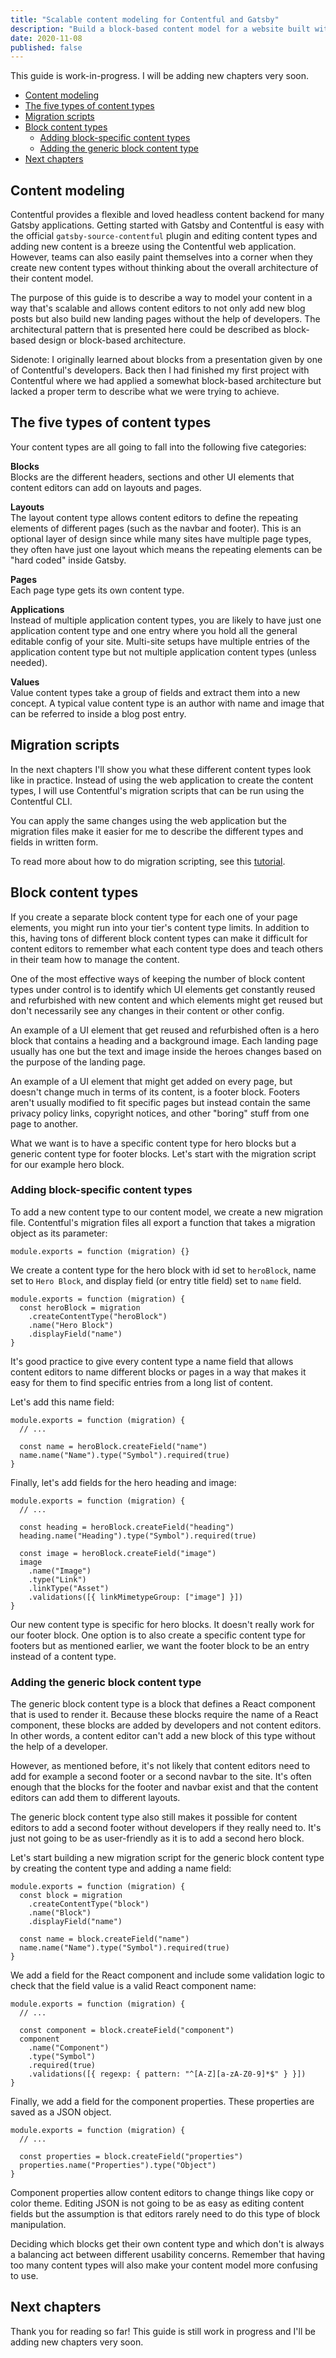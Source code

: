 ```yaml
---
title: "Scalable content modeling for Contentful and Gatsby"
description: "Build a block-based content model for a website built with Gatsby and Contentful"
date: 2020-11-08
published: false
---
```


This guide is work-in-progress. I will be adding new chapters very soon.

- [Content modeling](#content-modeling)
- [The five types of content types](#the-five-types-of-content-types)
- [Migration scripts](#migration-scripts)
- [Block content types](#block-content-types)
  - [Adding block-specific content types](#adding-block-specific-content-types)
  - [Adding the generic block content type](#adding-the-generic-block-content-type)
- [Next chapters](#next-chapters)

## Content modeling

Contentful provides a flexible and loved headless content backend for many Gatsby applications. Getting started with Gatsby and Contentful is easy with the official `gatsby-source-contentful` plugin and editing content types and adding new content is a breeze using the Contentful web application. However, teams can also easily paint themselves into a corner when they create new content types without thinking about the overall architecture of their content model.

The purpose of this guide is to describe a way to model your content in a way that's scalable and allows content editors to not only add new blog posts but also build new landing pages without the help of developers. The architectural pattern that is presented here could be described as block-based design or block-based architecture.

Sidenote: I originally learned about blocks from a presentation given by one of Contentful's developers. Back then I had finished my first project with Contentful where we had applied a somewhat block-based architecture but lacked a proper term to describe what we were trying to achieve.

## The five types of content types

Your content types are all going to fall into the following five categories:

**Blocks**<br />
Blocks are the different headers, sections and other UI elements that content editors can add on layouts and pages.

**Layouts**<br />
The layout content type allows content editors to define the repeating elements of different pages (such as the navbar and footer). This is an optional layer of design since while many sites have multiple page types, they often have just one layout which means the repeating elements can be "hard coded" inside Gatsby.

**Pages**<br />
Each page type gets its own content type.

**Applications**<br />
Instead of multiple application content types, you are likely to have just one application content type and one entry where you hold all the general editable config of your site. Multi-site setups have multiple entries of the application content type but not multiple application content types (unless needed).

**Values**<br />
Value content types take a group of fields and extract them into a new concept. A typical value content type is an author with name and image that can be referred to inside a blog post entry.

## Migration scripts

In the next chapters I'll show you what these different content types look like in practice. Instead of using the web application to create the content types, I will use Contentful's migration scripts that can be run using the Contentful CLI.

You can apply the same changes using the web application but the migration files make it easier for me to describe the different types and fields in written form.

To read more about how to do migration scripting, see this [tutorial](https://www.contentful.com/developers/docs/tutorials/cli/scripting-migrations/).

## Block content types

If you create a separate block content type for each one of your page elements, you might run into your tier's content type limits. In addition to this, having tons of different block content types can make it difficult for content editors to remember what each content type does and teach others in their team how to manage the content.

One of the most effective ways of keeping the number of block content types under control is to identify which UI elements get constantly reused and refurbished with new content and which elements might get reused but don't necessarily see any changes in their content or other config.

An example of a UI element that get reused and refurbished often is a hero block that contains a heading and a background image. Each landing page usually has one but the text and image inside the heroes changes based on the purpose of the landing page.

An example of a UI element that might get added on every page, but doesn't change much in terms of its content, is a footer block. Footers aren't usually modified to fit specific pages but instead contain the same privacy policy links, copyright notices, and other "boring" stuff from one page to another.

What we want is to have a specific content type for hero blocks but a generic content type for footer blocks. Let's start with the migration script for our example hero block.

### Adding block-specific content types

To add a new content type to our content model, we create a new migration file. Contentful's migration files all export a function that takes a migration object as its parameter:

```
module.exports = function (migration) {}
```

We create a content type for the hero block with id set to `heroBlock`, name set to `Hero Block`, and display field (or entry title field) set to `name` field.

```
module.exports = function (migration) {
  const heroBlock = migration
    .createContentType("heroBlock")
    .name("Hero Block")
    .displayField("name")
}
```

It's good practice to give every content type a name field that allows content editors to name different blocks or pages in a way that makes it easy for them to find specific entries from a long list of content.

Let's add this name field:

```
module.exports = function (migration) {
  // ...

  const name = heroBlock.createField("name")
  name.name("Name").type("Symbol").required(true)
}
```

Finally, let's add fields for the hero heading and image:

```
module.exports = function (migration) {
  // ...

  const heading = heroBlock.createField("heading")
  heading.name("Heading").type("Symbol").required(true)

  const image = heroBlock.createField("image")
  image
    .name("Image")
    .type("Link")
    .linkType("Asset")
    .validations([{ linkMimetypeGroup: ["image"] }])
}
```

Our new content type is specific for hero blocks. It doesn't really work for our footer block. One option is to also create a specific content type for footers but as mentioned earlier, we want the footer block to be an entry instead of a content type.

### Adding the generic block content type

The generic block content type is a block that defines a React component that is used to render it. Because these blocks require the name of a React component, these blocks are added by developers and not content editors. In other words, a content editor can't add a new block of this type without the help of a developer.

However, as mentioned before, it's not likely that content editors need to add for example a second footer or a second navbar to the site. It's often enough that the blocks for the footer and navbar exist and that the content editors can add them to different layouts.

The generic block content type also still makes it possible for content editors to add a second footer without developers if they really need to. It's just not going to be as user-friendly as it is to add a second hero block.

Let's start building a new migration script for the generic block content type by creating the content type and adding a name field:

```
module.exports = function (migration) {
  const block = migration
    .createContentType("block")
    .name("Block")
    .displayField("name")

  const name = block.createField("name")
  name.name("Name").type("Symbol").required(true)
}
```

We add a field for the React component and include some validation logic to check that the field value is a valid React component name:

```
module.exports = function (migration) {
  // ...

  const component = block.createField("component")
  component
    .name("Component")
    .type("Symbol")
    .required(true)
    .validations([{ regexp: { pattern: "^[A-Z][a-zA-Z0-9]*$" } }])
}
```

Finally, we add a field for the component properties. These properties are saved as a JSON object.

```
module.exports = function (migration) {
  // ...

  const properties = block.createField("properties")
  properties.name("Properties").type("Object")
}
```

Component properties allow content editors to change things like copy or color theme. Editing JSON is not going to be as easy as editing content fields but the assumption is that editors rarely need to do this type of block manipulation.

Deciding which blocks get their own content type and which don't is always a balancing act between different usability concerns. Remember that having too many content types will also make your content model more confusing to use.

## Next chapters

Thank you for reading so far! This guide is still work in progress and I'll be adding new chapters very soon.
